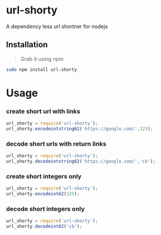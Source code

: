 # url-shorty
A dependency less url shortner for nodejs

## Installation
> Grab it using npm

```bash
sudo npm install url-shorty
```

# Usage #

### create short url with links
```js
url_shorty = require('url-shorty');
url_shorty.encodeintstring62('https://google.com/',125);
```

### decode short urls with return links
```js
url_shorty = require('url-shorty');
url_shorty.decodeintstring62('https://google.com/','cb');
```


### create short integers only
```js
url_shorty = require('url-shorty');
url_shorty.encodeint62(125);
```

### decode short integers only
```js
url_shorty = require('url-shorty');
url_shorty.decodeint62('cb');

```